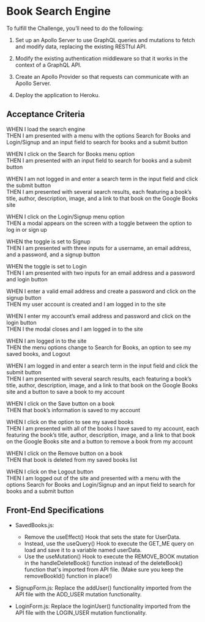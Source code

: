# Book Search Engine

To fulfill the Challenge, you’ll need to do the following:

1. Set up an Apollo Server to use GraphQL queries and mutations to fetch and modify data, replacing the existing RESTful API.

2. Modify the existing authentication middleware so that it works in the context of a GraphQL API.

3. Create an Apollo Provider so that requests can communicate with an Apollo Server.

4. Deploy the application to Heroku.

## Acceptance Criteria
WHEN I load the search engine  
THEN I am presented with a menu with the options Search for Books and Login/Signup and an input field to search for books and a submit button

WHEN I click on the Search for Books menu option  
THEN I am presented with an input field to search for books and a submit button

WHEN I am not logged in and enter a search term in the input field and click the submit button  
THEN I am presented with several search results, each featuring a book’s title, author, description, image, and a link to that book on the Google Books site

WHEN I click on the Login/Signup menu option  
THEN a modal appears on the screen with a toggle between the option to log in or sign up

WHEN the toggle is set to Signup  
THEN I am presented with three inputs for a username, an email address, and a password, and a signup button

WHEN the toggle is set to Login  
THEN I am presented with two inputs for an email address and a password and login button

WHEN I enter a valid email address and create a password and click on the signup button  
THEN my user account is created and I am logged in to the site

WHEN I enter my account’s email address and password and click on the login button  
THEN I the modal closes and I am logged in to the site

WHEN I am logged in to the site  
THEN the menu options change to Search for Books, an option to see my saved books, and Logout

WHEN I am logged in and enter a search term in the input field and click the submit button  
THEN I am presented with several search results, each featuring a book’s title, author, description, image, and a link to that book on the Google Books site and a button to save a book to my account

WHEN I click on the Save button on a book  
THEN that book’s information is saved to my account

WHEN I click on the option to see my saved books  
THEN I am presented with all of the books I have saved to my account, each featuring the book’s title, author, description, image, and a link to that book on the Google Books site and a button to remove a book from my account

WHEN I click on the Remove button on a book  
THEN that book is deleted from my saved books list

WHEN I click on the Logout button  
THEN I am logged out of the site and presented with a menu with the options Search for Books and Login/Signup and an input field to search for books and a submit button

## Front-End Specifications
<!-- * queries.js: This will hold the query GET_ME, which will execute the me query set up using Apollo Server. -->

<!-- * mutations.js:
  * LOGIN_USER will execute the loginUser mutation set up using Apollo Server.
  * ADD_USER will execute the addUser mutation.
  * SAVE_BOOK will execute the saveBook mutation.
  * REMOVE_BOOK will execute the removeBook mutation. -->

<!-- * App.js: Create an Apollo Provider to make every request work with the Apollo server. -->

<!-- * SearchBooks.js:
  * Use the Apollo useMutation() Hook to execute the SAVE_BOOK mutation in the handleSaveBook() function instead of the saveBook() function imported from the API file.
  * Make sure you keep the logic for saving the book's ID to state in the try...catch block! -->

* SavedBooks.js:
  * Remove the useEffect() Hook that sets the state for UserData.
  * Instead, use the useQuery() Hook to execute the GET_ME query on load and save it to a variable named userData.
  * Use the useMutation() Hook to execute the REMOVE_BOOK mutation in the handleDeleteBook() function instead of the deleteBook() function that's imported from API file. (Make sure you keep the removeBookId() function in place!)

* SignupForm.js: Replace the addUser() functionality imported from the API file with the ADD_USER mutation functionality.

* LoginForm.js: Replace the loginUser() functionality imported from the API file with the LOGIN_USER mutation functionality.